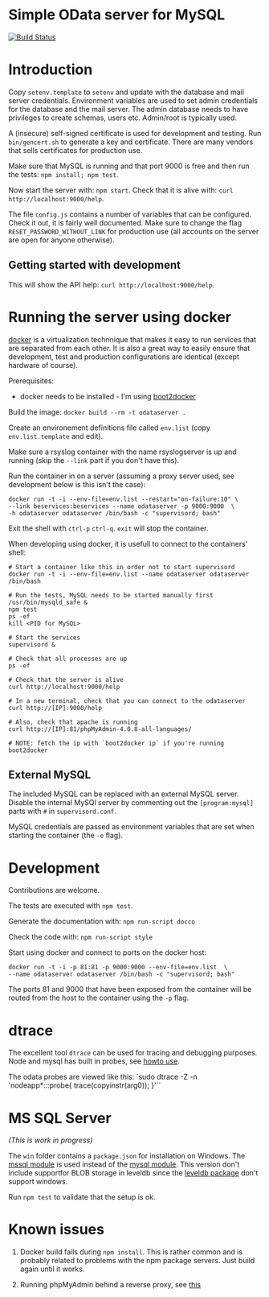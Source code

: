 Simple OData server for MySQL
==============================


[![Build Status][travis-image]][travis-url]

Introduction
============

Copy `setenv.template` to `setenv` and update with the database and
mail server credentials. Environment variables are used to set admin credentials
for the database and the mail server. The admin database needs to have
privileges to create schemas, users etc. Admin/root is typically used.

A (insecure) self-signed certificate is used for development and testing. Run
`bin/gencert.sh` to generate a key and certificate. There are many vendors that
sells certificates for production use.

Make sure that MySQL is running and that port 9000 is free and then run the
tests: `npm install; npm test`.

Now start the server with: `npm start`. Check that it is alive with:
`curl http://localhost:9000/help`.

The file `config.js` contains a number of variables that can be configured.
Check it out, it is fairly well documented. Make sure to change the flag
`RESET_PASSWORD_WITHOUT_LINK` for production use (all accounts on the server are
 open for anyone otherwise).


Getting started with development
--------------------------------

This will show the API help: `curl http://localhost:9000/help`.


Running the server using docker
===============================

[docker](docker.io) is a virtualization technnique that makes it easy to run
services that are separated from each other. It is also a great way to easily
ensure that development, test and production configurations are identical
(except hardware of course).

Prerequisites:

 * docker needs to be installed - I'm using [boot2docker](http://boot2docker.io)

Build the image: `docker build --rm -t odataserver .`

Create an environement definitions file called `env.list`
(copy `env.list.template` and edit).

Make sure a rsyslog container with the name rsyslogserver is up and running
(skip the `--link` part if you don't have this).

Run the container in on a server (assuming a proxy server used, see development
below is this isn't the case):

    docker run -t -i --env-file=env.list --restart="on-failure:10" \
    --link beservices:beservices --name odataserver -p 9000:9000  \
    -h odataserver odataserver /bin/bash -c "supervisord; bash"

Exit the shell with `ctrl-p` `ctrl-q`. `exit` will stop the container.

When developing using docker, it is usefull to connect to the containers' shell:

    # Start a container like this in order not to start supervisord
    docker run -t -i --env-file=env.list --name odataserver odataserver /bin/bash

    # Run the tests, MySQL needs to be started manually first
    /usr/bin/mysqld_safe &
    npm test
    ps -ef
    kill <PID for MySQL>

    # Start the services
    supervisord &

    # Check that all processes are up
    ps -ef

    # Check that the server is alive
    curl http://localhost:9000/help

    # In a new terminal, check that you can connect to the odataserver
    curl http://[IP]:9000/help

    # Also, check that apache is running
    curl http://[IP]:81/phpMyAdmin-4.0.8-all-languages/

    # NOTE: fetch the ip with `boot2docker ip` if you're running boot2docker


External MySQL
--------------

The included MySQL can be replaced with an external MySQL server. Disable the
internal MySQl server by commenting out the `[program:mysql]` parts with `#` in
`supervisord.conf`.

MySQL credentials are passed as environment variables that are set when
starting the container (the `-e` flag).


Development
===========

Contributions are welcome.

The tests are executed with `npm test`.

Generate the documentation with: `npm run-script docco`

Check the code with: `npm run-script style`

Start using docker and connect to ports on the docker host:

    docker run -t -i -p 81:81 -p 9000:9000 --env-file=env.list  \
    --name odataserver odataserver /bin/bash -c "supervisord; bash"

The ports 81 and 9000 that have been exposed from the container will be routed
from the host to the container using the `-p` flag.



dtrace
======

The excellent tool `dtrace` can be used for tracing and debugging purposes.
Node and mysql has built in probes, see [howto use](tests/DTRACE.md).

The odata probes are viewed like this:
`sudo dtrace -Z -n 'nodeapp*:::probe{ trace(copyinstr(arg0)); }'``


MS SQL Server
=============

_(This is work in progress)_

The `win` folder contains a `package.json` for installation on Windows. The
[mssql module](https://www.npmjs.org/package/mssql) is used instead of the
[mysql module](https://www.npmjs.org/package/mysql). This version don't include
supportfor BLOB storage in leveldb since the
[leveldb package](https://www.npmjs.org/package/leveldb) don't support windows.

Run `npm test` to validate that the setup is ok.


Known issues
============

1. Docker build fails during `npm install`. This is rather common and is
probably related to problems with the npm package servers. Just build again
until it works.

2. Running phpMyAdmin behind a reverse proxy, see
   [this](https://wiki.phpmyadmin.net/pma/Config/PmaAbsoluteUri)


[travis-image]: https://img.shields.io/travis/gizur/odataserver.svg?style=flat
[travis-url]: https://travis-ci.org/gizur/odataserver
